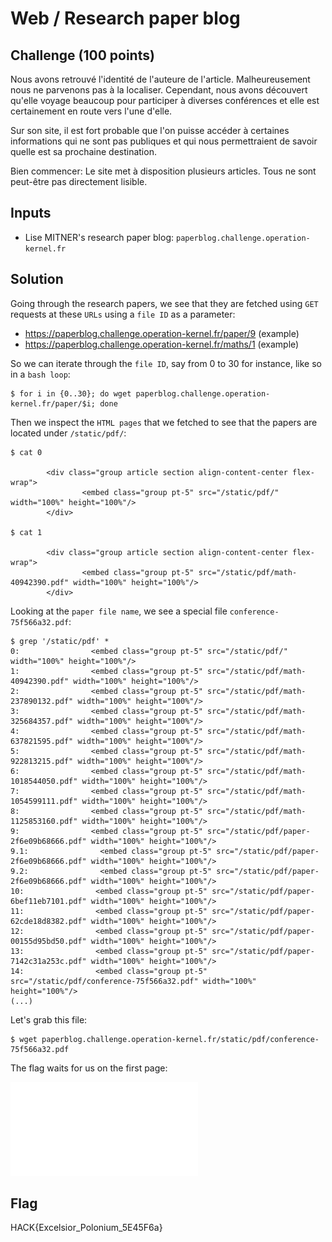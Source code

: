 # Web / Research paper blog

## Challenge (100 points)
Nous avons retrouvé l'identité de l'auteure de l'article. Malheureusement nous ne parvenons pas à la localiser.
Cependant, nous avons découvert qu'elle voyage beaucoup pour participer à diverses conférences et elle est certainement en route vers l'une d'elle.

Sur son site, il est fort probable que l'on puisse accéder à certaines informations qui ne sont pas publiques et qui nous permettraient de savoir quelle est sa prochaine destination.

Bien commencer: Le site met à disposition plusieurs articles. Tous ne sont peut-être pas directement lisible.

## Inputs
- Lise MITNER's research paper blog: `paperblog.challenge.operation-kernel.fr`

## Solution
Going through the research papers, we see that they are fetched using `GET` requests at these `URLs` using a `file ID` as a parameter:
- https://paperblog.challenge.operation-kernel.fr/paper/9 (example)
- https://paperblog.challenge.operation-kernel.fr/maths/1 (example)

So we can iterate through the `file ID`, say from 0 to 30 for instance, like so in a `bash loop`:
```shell
$ for i in {0..30}; do wget paperblog.challenge.operation-kernel.fr/paper/$i; done
```

Then we inspect the `HTML pages` that we fetched to see that the papers are located under `/static/pdf/`:
```shell
$ cat 0

        <div class="group article section align-content-center flex-wrap">
                <embed class="group pt-5" src="/static/pdf/" width="100%" height="100%"/>
        </div>

$ cat 1

        <div class="group article section align-content-center flex-wrap">
                <embed class="group pt-5" src="/static/pdf/math-40942390.pdf" width="100%" height="100%"/>
        </div>
```

Looking at the `paper file name`, we see a special file `conference-75f566a32.pdf`:
```shell
$ grep '/static/pdf' *
0:                <embed class="group pt-5" src="/static/pdf/" width="100%" height="100%"/>
1:                <embed class="group pt-5" src="/static/pdf/math-40942390.pdf" width="100%" height="100%"/>
2:                <embed class="group pt-5" src="/static/pdf/math-237890132.pdf" width="100%" height="100%"/>
3:                <embed class="group pt-5" src="/static/pdf/math-325684357.pdf" width="100%" height="100%"/>
4:                <embed class="group pt-5" src="/static/pdf/math-637821595.pdf" width="100%" height="100%"/>
5:                <embed class="group pt-5" src="/static/pdf/math-922813215.pdf" width="100%" height="100%"/>
6:                <embed class="group pt-5" src="/static/pdf/math-1018544050.pdf" width="100%" height="100%"/>
7:                <embed class="group pt-5" src="/static/pdf/math-1054599111.pdf" width="100%" height="100%"/>
8:                <embed class="group pt-5" src="/static/pdf/math-1125853160.pdf" width="100%" height="100%"/>
9:                <embed class="group pt-5" src="/static/pdf/paper-2f6e09b68666.pdf" width="100%" height="100%"/>
9.1:                <embed class="group pt-5" src="/static/pdf/paper-2f6e09b68666.pdf" width="100%" height="100%"/>
9.2:                <embed class="group pt-5" src="/static/pdf/paper-2f6e09b68666.pdf" width="100%" height="100%"/>
10:                <embed class="group pt-5" src="/static/pdf/paper-6bef11eb7101.pdf" width="100%" height="100%"/>
11:                <embed class="group pt-5" src="/static/pdf/paper-62cde18d8382.pdf" width="100%" height="100%"/>
12:                <embed class="group pt-5" src="/static/pdf/paper-00155d95bd50.pdf" width="100%" height="100%"/>
13:                <embed class="group pt-5" src="/static/pdf/paper-7142c31a253c.pdf" width="100%" height="100%"/>
14:                <embed class="group pt-5" src="/static/pdf/conference-75f566a32.pdf" width="100%" height="100%"/>
(...)
```

Let's grab this file:
```shell
$ wget paperblog.challenge.operation-kernel.fr/static/pdf/conference-75f566a32.pdf
```

The flag waits for us on the first page:

![conference-75f566a32.pdf](./conference-75f566a32.pdf)

## Flag
HACK{Excelsior_Polonium_5E45F6a}